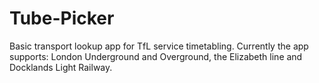 # Tube-Picker
Basic transport lookup app for TfL service timetabling.
Currently the app supports: London Underground and Overground, the Elizabeth line and Docklands Light Railway.
